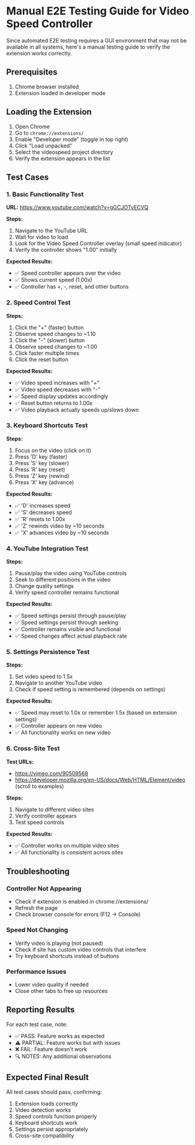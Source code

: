 # Manual E2E Testing Guide for Video Speed Controller

Since automated E2E testing requires a GUI environment that may not be available in all systems, here's a manual testing guide to verify the extension works correctly.

## Prerequisites

1. Chrome browser installed
2. Extension loaded in developer mode

## Loading the Extension

1. Open Chrome
2. Go to `chrome://extensions/`
3. Enable "Developer mode" (toggle in top right)
4. Click "Load unpacked"
5. Select the videospeed project directory
6. Verify the extension appears in the list

## Test Cases

### 1. Basic Functionality Test

**URL:** https://www.youtube.com/watch?v=gGCJOTvECVQ

**Steps:**
1. Navigate to the YouTube URL
2. Wait for video to load
3. Look for the Video Speed Controller overlay (small speed indicator)
4. Verify the controller shows "1.00" initially

**Expected Results:**
- ✅ Speed controller appears over the video
- ✅ Shows current speed (1.00x)
- ✅ Controller has +, -, reset, and other buttons

### 2. Speed Control Test

**Steps:**
1. Click the "+" (faster) button
2. Observe speed changes to ~1.10
3. Click the "-" (slower) button  
4. Observe speed changes to ~1.00
5. Click faster multiple times
6. Click the reset button

**Expected Results:**
- ✅ Video speed increases with "+"
- ✅ Video speed decreases with "-"
- ✅ Speed display updates accordingly
- ✅ Reset button returns to 1.00x
- ✅ Video playback actually speeds up/slows down

### 3. Keyboard Shortcuts Test

**Steps:**
1. Focus on the video (click on it)
2. Press 'D' key (faster)
3. Press 'S' key (slower)
4. Press 'R' key (reset)
5. Press 'Z' key (rewind)
6. Press 'X' key (advance)

**Expected Results:**
- ✅ 'D' increases speed
- ✅ 'S' decreases speed  
- ✅ 'R' resets to 1.00x
- ✅ 'Z' rewinds video by ~10 seconds
- ✅ 'X' advances video by ~10 seconds

### 4. YouTube Integration Test

**Steps:**
1. Pause/play the video using YouTube controls
2. Seek to different positions in the video
3. Change quality settings
4. Verify speed controller remains functional

**Expected Results:**
- ✅ Speed settings persist through pause/play
- ✅ Speed settings persist through seeking
- ✅ Controller remains visible and functional
- ✅ Speed changes affect actual playback rate

### 5. Settings Persistence Test

**Steps:**
1. Set video speed to 1.5x
2. Navigate to another YouTube video
3. Check if speed setting is remembered (depends on settings)

**Expected Results:**
- ✅ Speed may reset to 1.0x or remember 1.5x (based on extension settings)
- ✅ Controller appears on new video
- ✅ All functionality works on new video

### 6. Cross-Site Test

**Test URLs:**
- https://vimeo.com/90509568
- https://developer.mozilla.org/en-US/docs/Web/HTML/Element/video (scroll to examples)

**Steps:**
1. Navigate to different video sites
2. Verify controller appears
3. Test speed controls

**Expected Results:**
- ✅ Controller works on multiple video sites
- ✅ All functionality is consistent across sites

## Troubleshooting

### Controller Not Appearing
- Check if extension is enabled in chrome://extensions/
- Refresh the page
- Check browser console for errors (F12 → Console)

### Speed Not Changing
- Verify video is playing (not paused)
- Check if site has custom video controls that interfere
- Try keyboard shortcuts instead of buttons

### Performance Issues
- Lower video quality if needed
- Close other tabs to free up resources

## Reporting Results

For each test case, note:
- ✅ PASS: Feature works as expected
- ⚠️ PARTIAL: Feature works but with issues
- ❌ FAIL: Feature doesn't work
- 🔍 NOTES: Any additional observations

## Expected Final Result

All test cases should pass, confirming:
1. Extension loads correctly
2. Video detection works
3. Speed controls function properly
4. Keyboard shortcuts work
5. Settings persist appropriately
6. Cross-site compatibility